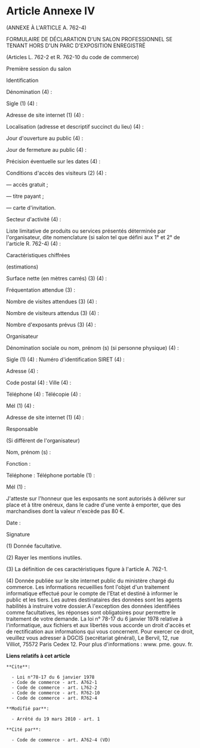 # Article Annexe IV

(ANNEXE À L'ARTICLE A. 762-4) 

FORMULAIRE DE DÉCLARATION D'UN SALON PROFESSIONNEL SE TENANT HORS D'UN PARC D'EXPOSITION ENREGISTRÉ 

(Articles L. 762-2 et R. 762-10 du code de commerce) 

Première session du salon 

Identification 

Dénomination (4) : 

Sigle (1) (4) : 

Adresse de site internet (1) (4) : 

Localisation (adresse et descriptif succinct du lieu) (4) : 

Jour d'ouverture au public (4) : 

Jour de fermeture au public (4) : 

Précision éventuelle sur les dates (4) : 

Conditions d'accès des visiteurs (2) (4) : 

― accès gratuit ; 

― titre payant ; 

― carte d'invitation. 

Secteur d'activité (4) : 

Liste limitative de produits ou services présentés déterminée par l'organisateur, dite nomenclature (si salon tel que défini
aux 1° et 2° de l'article R. 762-4) (4) : 

Caractéristiques chiffrées 

(estimations) 

Surface nette (en mètres carrés) (3) (4) : 

Fréquentation attendue (3) : 

Nombre de visites attendues (3) (4) : 

Nombre de visiteurs attendus (3) (4) : 

Nombre d'exposants prévus (3) (4) : 

Organisateur 

Dénomination sociale ou nom, prénom (s) (si personne physique) (4) : 

Sigle (1) (4) : Numéro d'identification SIRET (4) : 

Adresse (4) : 

Code postal (4) : Ville (4) : 

Téléphone (4) : Télécopie (4) : 

Mél (1) (4) : 

Adresse de site internet (1) (4) : 

Responsable 

(Si différent de l'organisateur) 

Nom, prénom (s) : 

Fonction : 

Téléphone : Téléphone portable (1) : 

Mél (1) : 

J'atteste sur l'honneur que les exposants ne sont autorisés à délivrer sur place et à titre onéreux, dans le cadre d'une
vente à emporter, que des marchandises dont la valeur n'excède pas 80 €. 

Date : 

Signature 

(1) Donnée facultative. 

(2) Rayer les mentions inutiles. 

(3) La définition de ces caractéristiques figure à l'article A. 762-1. 

(4) Donnée publiée sur le site internet public du ministère chargé du commerce. Les informations recueillies font l'objet
d'un traitement informatique effectué pour le compte de l'Etat et destiné à informer le public et les tiers. Les autres
destinataires des données sont les agents habilités à instruire votre dossier.A l'exception des données identifiées comme
facultatives, les réponses sont obligatoires pour permettre le traitement de votre demande. La loi n° 78-17 du 6 janvier 1978
relative à l'informatique, aux fichiers et aux libertés vous accorde un droit d'accès et de rectification aux informations
qui vous concernent. Pour exercer ce droit, veuillez vous adresser à DGCIS (secrétariat général), Le Bervil, 12, rue Villiot,
75572 Paris Cedex 12. Pour plus d'informations : www. pme. gouv. fr.

**Liens relatifs à cet article**

	**Cite**:

	  - Loi n°78-17 du 6 janvier 1978
	  - Code de commerce - art. A762-1
	  - Code de commerce - art. L762-2
	  - Code de commerce - art. R762-10
	  - Code de commerce - art. R762-4

	**Modifié par**:

	  - Arrêté du 19 mars 2010 - art. 1

	**Cité par**:

	  - Code de commerce - art. A762-4 (VD)
